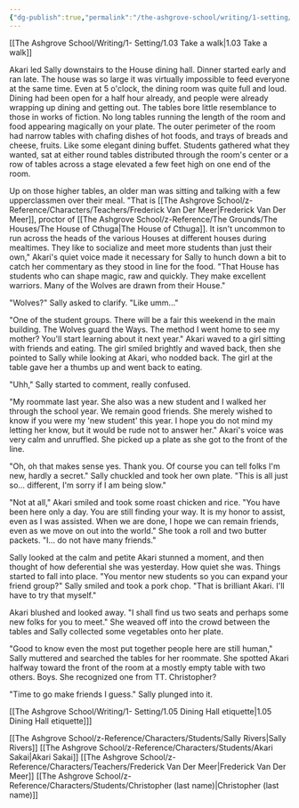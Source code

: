 ```yaml
---
{"dg-publish":true,"permalink":"/the-ashgrove-school/writing/1-setting/1-04-dinner-conversation/"}
---
```


[[The Ashgrove School/Writing/1- Setting/1.03 Take a walk\|1.03 Take a walk]]

Akari led Sally downstairs to the House dining hall. Dinner started early and ran late. The house was so large it was virtually impossible to feed everyone at the same time. Even at 5 o'clock, the dining room was quite full and loud. Dining had been open for a half hour already, and people were already wrapping up dining and getting out. The tables bore little resemblance to those in works of fiction. No long tables running the length of the room and food appearing magically on your plate. The outer perimeter of the room had narrow tables with chafing dishes of hot foods, and trays of breads and cheese, fruits. Like some elegant dining buffet. Students gathered what they wanted, sat at either round tables distributed through the room's center or a row of tables across a stage elevated a few feet high on one end of the room. 

Up on those higher tables, an older man was sitting and talking with a few upperclassmen over their meal. "That is [[The Ashgrove School/z-Reference/Characters/Teachers/Frederick Van Der Meer\|Frederick Van Der Meer]], proctor of [[The Ashgrove School/z-Reference/The Grounds/The Houses/The House of Cthuga\|The House of Cthuga]]. It isn't uncommon to run across the heads of the various Houses at different houses during mealtimes. They like to socialize and meet more students than just their own," Akari's quiet voice made it necessary for Sally to hunch down a bit to catch her commentary as they stood in line for the food. "That House has students who can shape magic, raw and quickly. They make excellent warriors. Many of the Wolves are drawn from their House."

"Wolves?" Sally asked to clarify. "Like umm..."

"One of the student groups. There will be a fair this weekend in the main building. The Wolves guard the Ways. The method I went home to see my mother? You'll start learning about it next year." Akari waved to a girl sitting with friends and eating. The girl smiled brightly and waved back, then she pointed to Sally while looking at Akari, who nodded back. The girl at the table gave her a thumbs up and went back to eating.

"Uhh," Sally started to comment, really confused. 

"My roommate last year. She also was a new student and I walked her through the school year. We remain good friends. She merely wished to know if you were my 'new student' this year. I hope you do not mind my letting her know, but it would be rude not to answer her." Akari's voice was very calm and unruffled. She picked up a plate as she got to the front of the line.

"Oh, oh that makes sense yes. Thank you. Of course you can tell folks I'm new, hardly a secret." Sally chuckled and took her own plate. "This is all just so... different, I'm sorry if I am being slow."

"Not at all," Akari smiled and took some roast chicken and rice. "You have been here only a day. You are still finding your way. It is my honor to assist, even as I was assisted. When we are done, I hope we can remain friends, even as we move on out into the world." She took a roll and two butter packets. "I... do not have many friends."

Sally looked at the calm and petite Akari stunned a moment, and then thought of how deferential she was yesterday. How quiet she was. Things started to fall into place. "You mentor new students so you can expand your friend group?" Sally smiled and took a pork chop. "That is brilliant Akari. I'll have to try that myself."

Akari blushed and looked away. "I shall find us two seats and perhaps some new folks for you to meet." She weaved off into the crowd between the tables and Sally collected some vegetables onto her plate.

"Good to know even the most put together people here are still human," Sally muttered and searched the tables for her roommate. She spotted Akari halfway toward the front of the room at a mostly empty table with two others. Boys. She recognized one from TT. Christopher? 

"Time to go make friends I guess." Sally plunged into it.

[[The Ashgrove School/Writing/1- Setting/1.05 Dining Hall etiquette\|1.05 Dining Hall etiquette]]]

[[The Ashgrove School/z-Reference/Characters/Students/Sally Rivers\|Sally Rivers]]
[[The Ashgrove School/z-Reference/Characters/Students/Akari Sakai\|Akari Sakai]]
[[The Ashgrove School/z-Reference/Characters/Teachers/Frederick Van Der Meer\|Frederick Van Der Meer]]
[[The Ashgrove School/z-Reference/Characters/Students/Christopher (last name)\|Christopher (last name)]]




